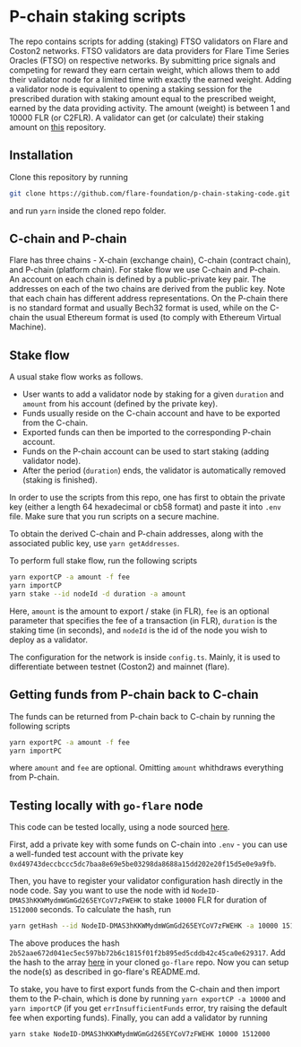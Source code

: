 # P-chain staking scripts

The repo contains scripts for adding (staking) FTSO validators on Flare and Coston2 networks. FTSO validators are data providers for Flare Time Series Oracles (FTSO) on respective networks. By submitting price signals and competing for reward they earn certain weight, which allows them to add their validator node for a limited time with exactly the earned weight. Adding a validator node is equivalent to opening a staking session for the prescribed duration with staking amount equal to the prescribed weight, earned by the data providing activity. The amount (weight) is between 1 and 10000 FLR (or C2FLR). A validator can get (or calculate) their staking amount on [this](https://github.com/flare-foundation/Calculating-FTSO-Validation-Block-Creation-Power) repository.

## Installation
Clone this repository by running 
```bash
git clone https://github.com/flare-foundation/p-chain-staking-code.git
```
and run `yarn` inside the cloned repo folder.

## C-chain and P-chain

Flare has three chains - X-chain (exchange chain), C-chain (contract chain), and P-chain (platform chain). For stake flow we use C-chain and P-chain. 
An account on each chain is defined by a public-private key pair. The addresses on each of the two chains are derived from the public key.
Note that each chain has different address representations. On the P-chain there is no standard format and usually Bech32 format is used,
while on the C-chain the usual Ethereum format is used (to comply with Ethereum Virtual Machine).

## Stake flow

A usual stake flow works as follows.
- User wants to add a validator node by staking for a given `duration` and `amount` from his account (defined by the private key).
- Funds usually reside on the C-chain account and have to be exported from the C-chain.
- Exported funds can then be imported to the corresponding P-chain account.
- Funds on the P-chain account can be used to start staking (adding validator node).
- After the period (`duration`) ends, the validator is automatically removed (staking is finished).

In order to use the scripts from this repo, one has first to obtain the private key (either a length 64 hexadecimal or cb58 format) and paste it into `.env` file.
Make sure that you run scripts on a secure machine.

To obtain the derived C-chain and P-chain addresses, along with the associated public key, use `yarn getAddresses`.

To perform full stake flow, run the following scripts
```bash
yarn exportCP -a amount -f fee
yarn importCP
yarn stake --id nodeId -d duration -a amount
```

Here, `amount` is the amount to export / stake (in FLR), `fee` is an optional parameter that specifies
the fee of a transaction (in FLR), `duration` is the staking time (in seconds), 
and `nodeId` is the id of the node you wish to deploy as a validator.

The configuration for the network is inside `config.ts`. 
Mainly, it is used to differentiate between testnet (Coston2) and mainnet (flare).

## Getting funds from P-chain back to C-chain

The funds can be returned from P-chain back to C-chain by running the following scripts
```bash
yarn exportPC -a amount -f fee
yarn importPC
```
where `amount` and `fee` are optional. Omitting `amount` whithdraws everything from P-chain.

## Testing locally with `go-flare` node

This code can be tested locally, using a node sourced [here](https://github.com/flare-foundation/go-flare).

First, add a private key with some funds on C-chain into `.env` - you can use a well-funded test account
with the private key `0xd49743deccbccc5dc7baa8e69e5be03298da8688a15dd202e20f15d5e0e9a9fb`.

Then, you have to register your validator configuration hash directly in the node code.
Say you want to use the node with id `NodeID-DMAS3hKKWMydmWGmGd265EYCoV7zFWEHK` to stake `10000` FLR
for duration of `1512000` seconds. To calculate the hash, run
```bash
yarn getHash --id NodeID-DMAS3hKKWMydmWGmGd265EYCoV7zFWEHK -a 10000 1512000
```
The above produces the hash `2b52aae672d041ec5ec597bb72b6c1815f01f2b895ed5cddb42c45ca0e629317`.
Add the hash to the array [here](https://github.com/flare-foundation/go-flare/blob/main/avalanchego/utils/constants/validator_config.go#L76) in your cloned `go-flare` repo. Now you can setup the node(s) as described in go-flare's README.md. 

To stake, you have to first export funds from the C-chain and then import them to the P-chain, which is done by running
`yarn exportCP -a 10000` and `yarn importCP` (if you get `errInsufficientFunds` error, 
try raising the default fee when exporting funds). Finally, you can add a validator by running
```bash
yarn stake NodeID-DMAS3hKKWMydmWGmGd265EYCoV7zFWEHK 10000 1512000
```
